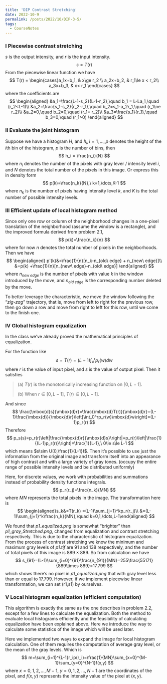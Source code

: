```yaml
---
title: 'DIP Contrast Stretching'
date: 2022-10-9
permalink: /posts/2022/10/DIP-3-5/
tags:
  - CourseNotes
---
```



### I Piecewise contrast stretching

*s* is the output intensity, and *r* is the input intensity.
$$
s = T(r)
$$
From the piecewise linear function we have
$$
T(r) = \begin{cases}a_1x+b_1, & x\ge r_2 \\
a_2x+b_2, & r_1\le x < r_2\\
a_3x+b_3, & x< r_1
\end{cases}
$$
where the coefficients are
$$
\begin{aligned}
&a_1=\frac{L-1-s_2}{L-1-r_2},\quad b_1 = L-La_1,\quad (r_2<L-1)\\
&a_2=\frac{s_1-s_2}{r_2-r_1},\quad b_2=s_1-a_2r_1,\quad (r_1\ne r_2)\\
&a_2=0,\quad b_2=0,\quad (r_1= r_2)\\
&a_3=\frac{s_1}{r_1},\quad b_3=0,\quad (r_1>0)
\end{aligned}
$$


### II Evaluate the joint histogram

Suppose we have a histogram *H*, and $h_i,i=1,\dots,p$ denotes the height of the *i*th bin of the histogram, *p* is the number of bins, then
$$
h_i = \frac{n_i}{N}
$$
where $n_i$ denotes the number of the pixels with gray lever / intensity level *i*, and $N$ denotes the total number of the pixels in this image. Or express this in density form
$$
p(k)=\frac{n_k}{N},\ k=1,\dots,K-1
$$
where $n_k$ is the number of pixels having intensity level *k*, and  *K* is the total number of possible intensity levels.


### III Efficient update of local histogram method

Since only one row or column of the neighborhood changes in a one-pixel translation of the neighborhood (assume the window is a rectangle), and the improved formula derived from problem 2.1, 
$$
p(k)=\frac{n_k}{n}
$$
where for now $n$ denotes the total number of pixels in the neighborhoods. Then we have
$$
\begin{aligned}
p'(k)&=\frac{1}{n}[n_k-n_{old\ edge} + n_{new\ edge}]\\
&=p(k) +\frac{1}{n}[n_{new\ edge}-n_{old\ edge}]
\end{aligned}
$$
where $n_{new\ edge}$ is the number of pixels with value $k$ in the window introduced by the move, and $n_{old\ edge}$ is the corresponding number deleted by the move.

To better leverage the characteristic, we move the window following the “*zig-zag*” trajectory, that is, move from left to right for the previous row, then go down a row and move from right to left for this row, until we come to the finish one.


### IV Global histogram equalization

In the class we’ve already proved the mathematical principles of equalization. 

For the function like
$$
s=T(r)=(L-1)\int_o^rp_r(w)dw
$$
where $r$  is the value of input pixel, and $s$ is the value of output pixel. Then it satisfies

> (a) $T(r)$ is the monotonically increasing function on $[0,L-1]$.
>
> (b) When $r\in[0,L-1]$, $T(r)\in [0,L-1]$.

And since 
$$
\frac{\mbox{d}s}{\mbox{d}r}=\frac{\mbox{d}T(r)}{\mbox{d}r}=(L-1)\frac{\mbox{d}}{\mbox{d}r}\left[\int_0^rp_r(w)\mbox{d}w\right]=(L-1)p_r(r)
$$
Therefore
$$
p_s(s)=p_r(r)\left|\frac{\mbox{d}r}{\mbox{d}s}\right|=p_r(r)\left|\frac{1}{(L-1)p_r(r)}\right|=\frac{1}{L-1},\ 0\le s\le L-1
$$
which means $s\sim U(0,\frac{1}{L-1})$. Then it’s possible to use just the information from the original image and transform itself into an appearance of high contrast and with a large variety of gray tones. (occupy the entire range of possible intensity levels and be distributed uniformly)

Here, for discrete values, we work with probabilities and summations instead of probability density functions integrals. 
$$
p_r(r_j)=\frac{n_k}{MN}
$$
where $MN$ represents the total pixels in the image. The transformation here is 
$$
\begin{aligned}s_k&=T(r_k)
=(L-1)\sum_{j=1}^kp_r(r_j)\\
&=(L-1)\sum_{j=1}^k\frac{n_k}{MN},\quad k=0,1,\dots,L-1\end{aligned}
$$

We found that *p1_equalized.png* is somewhat “brighter” than *p1_gray_Stretched.png*, changed from equalization and contrast stretching respectively. This is due to the characteristic of histogram equalization. From the process of contrast stretching we know the minimum and maximum gray levels of *p1.tif* are 91 and 138 respectively, and the number of total pixels of this image is $889\times 889$. So from calculation we have
$$
s_{91}=(L-1)\sum_{i=0}^{91}\frac{n_{91}}{MN}=255\frac{55171}{889\times 889}=17.799
$$
which shows there’s no pixel in *p1_equalized.png* that with gray level less than or equal to $17.799$. However, if we implement piecewise linear transformation, we can set (r1,s1) by ourselves.


### V Local histogram equalization (efficient computation)

This algorithm is exactly the same as the one describes in problem 2.2, except for a few lines to calculate the equalization. Both the method to evaluate local histograms efficiently and the feasibility of calculating equalization have been explained above. Here we introduce the way to calculate some statistics of the image which will be used later.

Here we implemented two ways to expand the image for local histogram calculation. One of them requires the computation of average gray level, or the mean of the gray levels. Which is
$$
m=\sum_{i=1}^{L-1}r_ip(r_i)=\frac{1}{MN}\sum_{x=0}^{M-1}\sum_{y=0}^{N-1}f(x,y)
$$
where $x=0,1,2,\dots,M-1,\ y=0,1,2,\dots,N-1$ are the coordinates of the pixel, and $f(x,y)$ represents the intensity value of the pixel at $(x,y)$.
